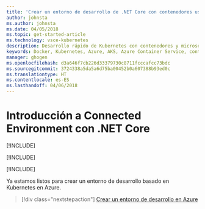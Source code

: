 ```yaml
---
title: 'Crear un entorno de desarrollo de .NET Core con contenedores usando Kubernetes en la nube - Paso 1: Instalar las herramientas | Microsoft Docs'
author: johnsta
ms.author: johnsta
ms.date: 04/05/2018
ms.topic: get-started-article
ms.technology: vsce-kubernetes
description: Desarrollo rápido de Kubernetes con contenedores y microservicios en Azure
keywords: Docker, Kubernetes, Azure, AKS, Azure Container Service, contenedores
manager: ghogen
ms.openlocfilehash: d3a646f7cb226d33379730c8711fcccafcc73bdc
ms.sourcegitcommit: 3724338a5da5a6d75ba00452b0a607388b93ed0c
ms.translationtype: HT
ms.contentlocale: es-ES
ms.lasthandoff: 04/06/2018
---
```

# <a name="get-started-on-connected-environment-with-net-core"></a>Introducción a Connected Environment con .NET Core

[!INCLUDE[](includes/learning-objectives.md)]

[!INCLUDE[](includes/see-troubleshooting.md)]

[!INCLUDE[](includes/install-cli-and-vscode.md)]

Ya estamos listos para crear un entorno de desarrollo basado en Kubernetes en Azure.

> [!div class="nextstepaction"]
> [Crear un entorno de desarrollo en Azure](get-started-netcore-02.md)
